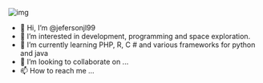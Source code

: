 ![img](https://www.google.com/url?sa=i&url=https%3A%2F%2Fimgur.com%2Fgallery%2FTzfPU&psig=AOvVaw0B7oeqi-gwq1QaPi814dDC&ust=1627445271021000&source=images&cd=vfe&ved=0CAsQjRxqFwoTCLDGzaOwgvICFQAAAAAdAAAAABAO)
- 👋 Hi, I’m @jefersonjl99
- 👀 I’m interested in development, programming and space exploration.
- 🌱 I’m currently learning PHP, R, C # and various frameworks for python and java
- 💞️ I’m looking to collaborate on ...
- 📫 How to reach me ...

<!---
jefersonjl99/jefersonjl99 is a ✨ special ✨ repository because its `README.md` (this file) appears on your GitHub profile.
You can click the Preview link to take a look at your changes.
--->
